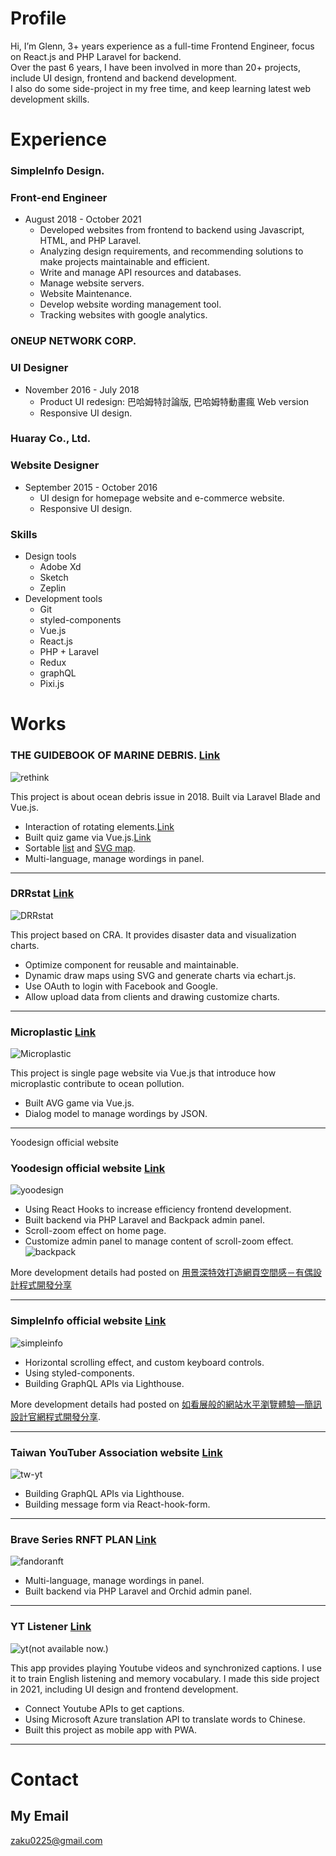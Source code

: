 # Profile
Hi, I’m Glenn, 3+ years experience as a full-time Frontend Engineer, focus on React.js and PHP Laravel for backend.<br />
Over the past 6 years, I have been involved in more than 20+ projects, include UI design, frontend and backend development.<br />
I also do some side-project in my free time, and keep learning latest web development skills.


# Experience

### SimpleInfo Design.
### Front-end Engineer
- August 2018 - October 2021
  - Developed websites from frontend to backend using Javascript, HTML, and PHP Laravel.
  - Analyzing design requirements, and recommending solutions to make projects maintainable and efficient.
  - Write and manage API resources and databases.
  - Manage website servers.
  - Website Maintenance.
  - Develop website wording management tool.
  - Tracking websites with google analytics.
  
### ONEUP NETWORK CORP. 
### UI Designer
- November 2016 - July 2018
  - Product UI redesign: 巴哈姆特討論版, 巴哈姆特動畫瘋 Web version
  - Responsive UI design.

### Huaray Co., Ltd.
### Website Designer
- September 2015 - October 2016
  - UI design for homepage website and e-commerce website.
  - Responsive UI design.

### Skills
- Design tools
  - Adobe Xd
  - Sketch
  - Zeplin
- Development tools
  - Git 
  - styled-components
  - Vue.js
  - React.js
  - PHP + Laravel
  - Redux
  - graphQL
  - Pixi.js

# Works
### THE GUIDEBOOK OF MARINE DEBRIS. [Link](http://oceantrash.rethinktw.org/)
![rethink](https://github.com/GlennJong/portfolio-en/blob/master/images/rethink.gif?raw=true "THE GUIDEBOOK OF MARINE DEBRIS.")

This project is about ocean debris issue in 2018. Built via Laravel Blade and Vue.js.
- Interaction of rotating elements.[Link](http://oceantrash.rethinktw.org/marine-debris/rubber-duck)
- Built quiz game via Vue.js.[Link](http://oceantrash.rethinktw.org/challenge-start)
- Sortable [list](http://oceantrash.rethinktw.org/) and [SVG map](http://oceantrash.rethinktw.org/zh-TW/map).
- Multi-language, manage wordings in panel.

---

### DRRstat [Link](https://drrstat.ncdr.nat.gov.tw/)
![DRRstat](https://github.com/GlennJong/portfolio-en/blob/master/images/ncdr.png?raw=true "DRRstat")

This project based on CRA. It provides disaster data and visualization charts.
- Optimize component for reusable and maintainable.
- Dynamic draw maps using SVG and generate charts via echart.js. 
- Use OAuth to login with Facebook and Google.
- Allow upload data from clients and drawing customize charts.


---
### Microplastic [Link](http://pnn.pts.org.tw/yumyum/)
![Microplastic](https://github.com/GlennJong/portfolio-en/blob/master/images/pnn.png?raw=true "Microplastic")  

This project is single page website via Vue.js that introduce how microplastic contribute to ocean pollution.
- Built AVG game via Vue.js.
- Dialog model to manage wordings by JSON.

---

Yoodesign official website


### Yoodesign official website [Link](https://yoodesign.com.tw/)
![yoodesign](https://github.com/GlennJong/portfolio-en/blob/master/images/yoodesign.gif?raw=true "yoodesign")

- Using React Hooks to increase efficiency frontend development.
- Built backend via PHP Laravel and Backpack admin panel.
- Scroll-zoom effect on home page.
- Customize admin panel to manage content of scroll-zoom effect.
![backpack](https://github.com/GlennJong/portfolio-en/blob/master/images/yoodesign-back.png?raw=true "backpack")

More development details had posted on [用景深特效打造網頁空間感－有偶設計程式開發分享](https://blog.simpleinfo.cc/blog/talk/yoo-design-code-sharing)

---
### SimpleInfo official website [Link](https://www.simpleinfo.cc/)
![simpleinfo](https://github.com/GlennJong/portfolio-en/blob/master/images/simpleinfo.gif?raw=true "simpleinfo")

- Horizontal scrolling effect, and custom keyboard controls.
- Using styled-components.
- Building GraphQL APIs via Lighthouse.

More development details had posted on [如看展般的網站水平瀏覽體驗—簡訊設計官網程式開發分享](https://blog.simpleinfo.cc/blog/talk/simpleinfo-official-code-sharing).

---
### Taiwan YouTuber Association website [Link](https://creatorsassociation.tw/)
![tw-yt](https://github.com/GlennJong/portfolio-en/blob/master/images/tw-yt.png?raw=true "tw-yt")

- Building GraphQL APIs via Lighthouse.
- Building message form via React-hook-form.

---
### Brave Series RNFT PLAN [Link](https://fandoranft.com/)
![fandoranft](https://github.com/GlennJong/portfolio-en/blob/master/images/fandoranft.png?raw=true "fandoranft")

- Multi-language, manage wordings in panel.
- Built backend via PHP Laravel and Orchid admin panel. 


---
### YT Listener [Link](https://ytlistener.glenn.tw/)
![yt](https://github.com/GlennJong/portfolio-en/blob/master/images/yt.png?raw=true "ytlistener")(not available now.)

This app provides playing Youtube videos and synchronized captions. I use it to train English listening and memory vocabulary.
I made this side project in 2021, including UI design and frontend development.
- Connect Youtube APIs to get captions.
- Using Microsoft Azure translation API to translate words to Chinese.
- Built this project as mobile app with PWA.


---

# Contact
## My Email
zaku0225@gmail.com

